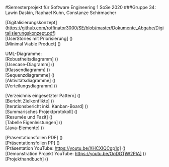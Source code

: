 #Semesterprojekt für Software Engineering 1 SoSe 2020
###Gruppe 34: Lawin Daskin, Raphael Kuhn, Constanze Schirmacher


[Digitalisierungskonzept] (https://github.com/roffinator3000/SE/blob/master/Dokumente_Abgabe/Digitalisierungskonzept.pdf) \
[UserStories mit Priorisierung] () \
[Minimal Viable Product] ()

UML-Diagramme: \
    [Robustheitsdiagramm] () \
    [Usecase-Diagramm] () \
    [Klassendiagramm] () \
    [Sequenzdiagramme] () \
    [Aktivitätsdiagramme] () \
    [Verteilungsdiagramm] ()

[Verzeichnis eingesetzter Pattern] () \
[Bericht Zielkonflikte] () \
[Iterationsbericht inkl. Kanban-Board] () \
[Summarisches Projektprotokoll] () \
[Resumée und Fazit] () \
[Tabelle Eigenleistungen] () \
[Java-Elemente] ()

[Präsentationsfolien PDF] () \
[Präsentationsfolien PP] () \
[Präsentation YouTube: https://youtu.be/XHCXIQCgp1o] () \
[Demonstration Projekt YouTube: https://youtu.be/OqDGTjW2PIA] () \
[Projekthandbuch] ()
